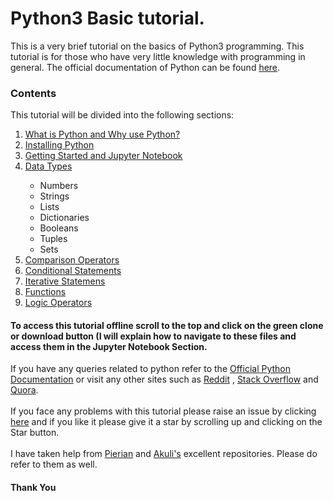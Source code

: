 <h1>Python3 Basic tutorial.</h1>
This is a very brief tutorial on the basics of Python3 programming. This tutorial is for those who have very little knowledge with programming in general. The official documentation of Python can be found <a href="https://docs.python.org/3/tutorial/">here</a>.
<h3>Contents</h3>
This tutorial will be divided into the following sections:
<ol>
  <li><a href ="https://github.com/SamdenLepcha/DataScience-Tutorial/blob/master/Python-Basics/What%20is%20Python%20and%20Why%20use%20Python_.md">What is Python and Why use Python?</a></li>
  <li><a href="https://github.com/SamdenLepcha/DataScience-Tutorial/blob/master/Python-Basics/Installing%20Python.md">Installing Python</a></li>
  <li><a href="https://github.com/SamdenLepcha/DataScience-Tutorial/tree/master/Python-Basics/Getting%20Started%20and%20Jupyter%20Notebook">Getting Started and Jupyter Notebook</a></li>
  <li><a href="https://github.com/SamdenLepcha/DataScience-Tutorial/tree/master/Python-Basics/Data%20types">Data Types</a></li>
  <ul>
    <li>Numbers</li>
    <li>Strings</li>
    <li>Lists</li>
    <li>Dictionaries</li>
    <li>Booleans</li>
    <li>Tuples</li>
    <li>Sets</li>
  </ul>
  <li><a href="https://github.com/SamdenLepcha/DataScience-Tutorial/tree/master/Python-Basics/Comparision%20Operators">Comparison Operators</a></li>
  <li><a href="https://github.com/SamdenLepcha/DataScience-Tutorial/tree/master/Python-Basics/Conditional%20Statements">Conditional Statements</a></li>
  <li><a href="https://github.com/SamdenLepcha/DataScience-Tutorial/tree/master/Python-Basics/Iterative%20Statements">Iterative Statemens</a></li>
  <li><a href="https://github.com/SamdenLepcha/DataScience-Tutorial/tree/master/Python-Basics/Functions">Functions</a></li>
  <li><a href="https://github.com/SamdenLepcha/DataScience-Tutorial/tree/master/Python-Basics/Logic%20Operators">Logic Operators</a></li>
</ol>

<h4>To access this tutorial offline scroll to the top and click on the green clone or download button (I will explain how to navigate to these files and access them in the Jupyter Notebook Section.</h4>
If you have any queries related to python refer to the <a href ="https://docs.python.org/3/">Official Python Documentation</a> or visit any other sites such as <a href="https://www.reddit.com/r/Python/">Reddit</a> , <a href= "https://stackoverflow.com/questions/tagged/python">Stack Overflow</a> and <a href="https://www.quora.com/topic/Python-programming-language-1">Quora</a>.<br><br>
If you face any problems with this tutorial please raise an issue by clicking <a href="https://github.com/Samden98/Python-Basic-Tutorial/issues/new">here</a> and if you like it please give it a star by scrolling up and clicking on the Star button.
<br><br>
I have taken help from <a href="https://github.com/Pierian-Data/Complete-Python-3-Bootcamp">Pierian</a> and <a href="https://github.com/Akuli/python-tutorial">Akuli's</a> excellent repositories. Please do refer to them as well.

<h4>Thank You </h4>


 
  


